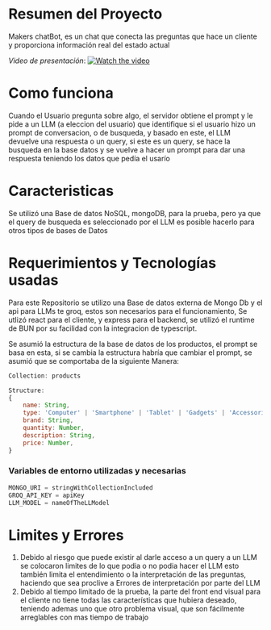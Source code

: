 # Resumen del Proyecto

Makers chatBot, es un chat que conecta las preguntas que hace un cliente y proporciona información real del estado actual

_Video de presentación_:
[![Watch the video](https://i9.ytimg.com/vi/AZMUM6lF4Lw/mqdefault.jpg?sqp=CJjV3rkG-oaymwEmCMACELQB8quKqQMa8AEB-AH-CYAC0AWKAgwIABABGGUgZShlMA8=&rs=AOn4CLCSXIhdE3nEniO0kGEdNQqVKUatiw)](https://youtu.be/AZMUM6lF4Lw?si=95Nj2fk2ZwhOhuWS)

# Como funciona

Cuando el Usuario pregunta sobre algo, el servidor obtiene el prompt y le pide a un LLM (a eleccion del usuario) que identifique si el usuario hizo un prompt de conversacion, o de busqueda, y basado en este, el LLM devuelve una respuesta o un query, si este es un query, se hace la busqueda en la base datos y se vuelve a hacer un prompt para dar una respuesta teniendo los datos que pedía el usarío

# Caracteristicas

Se utilizó una Base de datos NoSQL, mongoDB, para la prueba, pero ya que el query de busqueda es seleccionado por el LLM es posible hacerlo para otros tipos de bases de Datos

# Requerimientos y Tecnologías usadas

Para este Repositorio se utilizo una Base de datos externa de Mongo Db y el api para LLMs te groq, estos son necesarios para el funcionamiento, Se utlizó react para el cliente, y express para el backend, se utilizó el runtime de BUN por su facilidad con la integracion de typescript.

Se asumió la estructura de la base de datos de los productos, el prompt se basa en esta, si se cambia la estructura habría que cambiar el prompt, se asumió que se comportaba de la siguiente Manera:

```javascript
Collection: products

Structure:
{
    name: String,
	type: 'Computer' | 'Smartphone' | 'Tablet' | 'Gadgets' | 'Accessories',
	brand: String,
	quantity: Number,
	description: String,
	price: Number,
}

```

### Variables de entorno utilizadas y necesarias

```javascript
MONGO_URI = stringWithCollectionIncluded
GROQ_API_KEY = apiKey
LLM_MODEL = nameOfTheLLModel
```

# Limites y Errores

1. Debido al riesgo que puede existir al darle acceso a un query a un LLM se colocaron limites de lo que podia o no podia hacer el LLM esto también limita el entendimiento o la interpretación de las preguntas, haciendo que sea proclive a Errores de interpretación por parte del LLM
2. Debido al tiempo limitado de la prueba, la parte del front end visual para el cliente no tiene todas las características que hubiera deseado, teniendo ademas uno que otro problema visual, que son fácilmente arreglables con mas tiempo de trabajo
